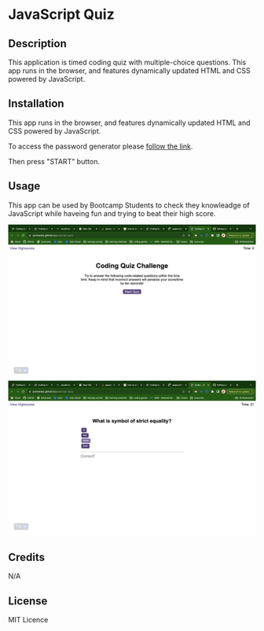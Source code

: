 # JavaScript Quiz

## Description

This application is  timed coding quiz with multiple-choice questions. This app runs in the browser, and features dynamically updated HTML and CSS powered by JavaScript.

## Installation

This app runs in the browser, and features dynamically updated HTML and CSS powered by JavaScript.

To access the password generator please [follow the link](https://porlowska.github.io/javascript-quiz/). 

Then press "START" button.

## Usage

This app can be used by Bootcamp Students to check they knowleadge of JavaScript while haveing fun and trying to beat their high score.

![Start Page](assets/jpg/start-screen.png) ![Question Page](assets/jpg/question-screen.png)

## Credits

N/A

## License

MIT Licence
